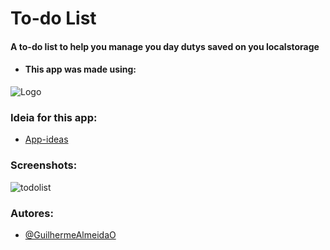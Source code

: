 
# To-do List

####    A to-do list to help you manage you day dutys saved on you localstorage

- #### This app was made using:
![Logo](https://skillicons.dev/icons?i=react,typescript,sass)


### Ideia for this app:

 - [App-ideas](https://github.com/florinpop17/app-ideas/tree/master)

### Screenshots:

![todolist](https://github.com/user-attachments/assets/64de0705-4acc-4186-ba1f-494c54ed4b89)


### Autores:

- [@GuilhermeAlmeidaO](https://www.github.com/guilhermealmeidao)
